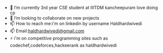 
- 🌱 I’m currently 3rd year CSE student at IIITDM kancheepuram love doing cp  
- 👯 I’m looking to collaborate on new projects 
- 📫 How to reach me:i'm on linkedin by username Haldhardwivedi 
- 📫 Email:haldhardwivedi@gmail.com
- ⚡  i'm on competitive programming sites such as codechef,codeforces,hackeerank as haldhardwivedi
